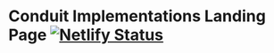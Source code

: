 # Conduit Implementations Landing Page [![Netlify Status](https://api.netlify.com/api/v1/badges/25ba975b-cfdb-4007-af7b-f8c72747308c/deploy-status)](https://app.netlify.com/sites/conduitimpl/deploys)
